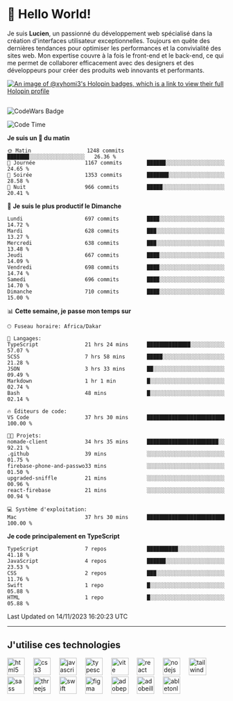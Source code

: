 # 👋 Hello World!

Je suis **Lucien**, un passionné du développement web spécialisé dans la création d'interfaces utilisateur exceptionnelles. Toujours en quête des dernières tendances pour optimiser les performances et la convivialité des sites web. Mon expertise couvre à la fois le front-end et le back-end, ce qui me permet de collaborer efficacement avec des designers et des développeurs pour créer des produits web innovants et performants.

[![An image of @xyhomi3's Holopin badges, which is a link to view their full Holopin profile](https://holopin.me/xyhomi3)](https://holopin.io/@xyhomi3)

##

![CodeWars Badge](https://www.codewars.com/users/xyhomi3/badges/small)

<!--START_SECTION:waka-->
![Code Time](http://img.shields.io/badge/Code%20Time-242%20hrs%2059%20mins-blue)

**Je suis un 🐤 du matin** 

```text
🌞 Matin                  1248 commits        ███████░░░░░░░░░░░░░░░░░░   26.36 % 
🌆 Journée                1167 commits        ██████░░░░░░░░░░░░░░░░░░░   24.65 % 
🌃 Soirée                 1353 commits        ███████░░░░░░░░░░░░░░░░░░   28.58 % 
🌙 Nuit                   966 commits         █████░░░░░░░░░░░░░░░░░░░░   20.41 % 
```
📅 **Je suis le plus productif le Dimanche** 

```text
Lundi                    697 commits         ████░░░░░░░░░░░░░░░░░░░░░   14.72 % 
Mardi                    628 commits         ███░░░░░░░░░░░░░░░░░░░░░░   13.27 % 
Mercredi                 638 commits         ███░░░░░░░░░░░░░░░░░░░░░░   13.48 % 
Jeudi                    667 commits         ████░░░░░░░░░░░░░░░░░░░░░   14.09 % 
Vendredi                 698 commits         ████░░░░░░░░░░░░░░░░░░░░░   14.74 % 
Samedi                   696 commits         ████░░░░░░░░░░░░░░░░░░░░░   14.70 % 
Dimanche                 710 commits         ████░░░░░░░░░░░░░░░░░░░░░   15.00 % 
```


📊 **Cette semaine, je passe mon temps sur** 

```text
🕑︎ Fuseau horaire: Africa/Dakar

💬 Langages: 
TypeScript               21 hrs 24 mins      ██████████████░░░░░░░░░░░   57.07 % 
SCSS                     7 hrs 58 mins       █████░░░░░░░░░░░░░░░░░░░░   21.28 % 
JSON                     3 hrs 33 mins       ██░░░░░░░░░░░░░░░░░░░░░░░   09.49 % 
Markdown                 1 hr 1 min          █░░░░░░░░░░░░░░░░░░░░░░░░   02.74 % 
Bash                     48 mins             █░░░░░░░░░░░░░░░░░░░░░░░░   02.14 % 

🔥 Éditeurs de code: 
VS Code                  37 hrs 30 mins      █████████████████████████   100.00 % 

🐱‍💻 Projets: 
nomade-client            34 hrs 35 mins      ███████████████████████░░   92.21 % 
.github                  39 mins             ░░░░░░░░░░░░░░░░░░░░░░░░░   01.75 % 
firebase-phone-and-passwo33 mins             ░░░░░░░░░░░░░░░░░░░░░░░░░   01.50 % 
upgraded-sniffle         21 mins             ░░░░░░░░░░░░░░░░░░░░░░░░░   00.96 % 
react-firebase           21 mins             ░░░░░░░░░░░░░░░░░░░░░░░░░   00.94 % 

💻 Système d'exploitation: 
Mac                      37 hrs 30 mins      █████████████████████████   100.00 % 
```

**Je code principalement en TypeScript** 

```text
TypeScript               7 repos             ██████████░░░░░░░░░░░░░░░   41.18 % 
JavaScript               4 repos             ██████░░░░░░░░░░░░░░░░░░░   23.53 % 
CSS                      2 repos             ███░░░░░░░░░░░░░░░░░░░░░░   11.76 % 
Swift                    1 repo              █░░░░░░░░░░░░░░░░░░░░░░░░   05.88 % 
HTML                     1 repo              █░░░░░░░░░░░░░░░░░░░░░░░░   05.88 % 
```




 Last Updated on 14/11/2023 16:20:23 UTC
<!--END_SECTION:waka-->
---

## J'utilise ces technologies

<div align="left">
  <img src="https://skillicons.dev/icons?i=html" height="40" alt="html5 logo"  />
  <img width="12" />
  <img src="https://skillicons.dev/icons?i=css" height="40" alt="css3 logo"  />
  <img width="12" />
  <img src="https://skillicons.dev/icons?i=js" height="40" alt="javascript logo"  />
  <img width="12" />
  <img src="https://skillicons.dev/icons?i=ts" height="40" alt="typescript logo"  />
  <img width="12" />
  <img src="https://skillicons.dev/icons?i=vite" height="40" alt="vite logo"  />
  <img width="12" />
  <img src="https://skillicons.dev/icons?i=react" height="40" alt="react logo"  />
  <img width="12" />
  <img src="https://cdn.jsdelivr.net/gh/devicons/devicon/icons/nodejs/nodejs-original.svg" height="40" alt="nodejs logo"  />
  <img width="12" />
  <img src="https://skillicons.dev/icons?i=tailwind" height="40" alt="tailwindcss logo"  />
  <img width="12" />
  <img src="https://skillicons.dev/icons?i=sass" height="40" alt="sass logo"  />
  <img width="12" />
  <img src="https://skillicons.dev/icons?i=threejs" height="40" alt="threejs logo"  />
  <img width="12" />
  <img src="https://skillicons.dev/icons?i=swift" height="40" alt="swift logo"  />
  <img width="12" />
  <img src="https://skillicons.dev/icons?i=figma" height="40" alt="figma logo"  />
  <img width="12" />
  <img src="https://skillicons.dev/icons?i=ps" height="40" alt="adobephotoshop logo"  />
  <img width="12" />
  <img src="https://skillicons.dev/icons?i=ai" height="40" alt="adobeillustrator logo"  />
  <img width="12" />
  <img src="https://skillicons.dev/icons?i=ableton" height="40" alt="abletonlive logo"  />
</div>



